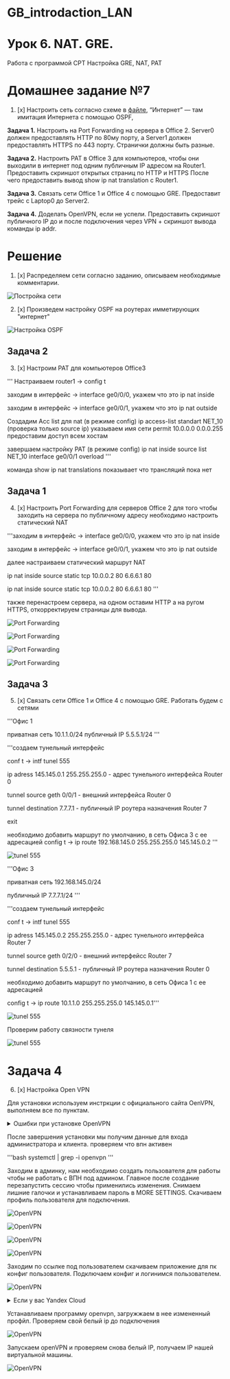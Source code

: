 # GB_introdaction_LAN

# Урок 6. NAT. GRE.

Работа с программой CPT
Настройка GRE, NAT, PAT

# Домашнее задание №7
1. [x] Настроить сеть согласно схеме в [файле](https://github.com/gleb-erokhin/GB_introdaction_LAN/blob/7th/s7_homework.pkt), “Интернет” — там имитация Интернета с помощью OSPF, 

**Задача 1.** Настроить на Port Forwarding на сервера в Office 2. Server0 должен предоставлять HTTP по 80му порту, а Server1 должен предоставлять HTTPS по 443 порту. Странички должны быть разные.

**Задача 2.** Настроить PAT в Office 3 для компьютеров, чтобы они выходили в интернет под одним публичным IP адресом на Router1. Предоставить скриншот открытых страниц по HTTP и HTTPS
После чего предоставить вывод show ip nat translation c Router1.

**Задача 3.** Связать сети Office 1 и Office 4 с помощью GRE. Предоставит трейс с Laptop0 до Server2.

**Задача 4.** Доделать OpenVPN, если не успели. Предоставить скриншот публичного IP до и после подключения через VPN + скриншот вывода команды ip addr.

# Решение

1. [x] Распределяем сети согласно заданию, описываем необходимые комментарии.

![Постройка сети](https://github.com/gleb-erokhin/GB_introdaction_LAN/blob/7th/1.jpg)

2. [x] Произведем настройку OSPF на роутерах имметирующих "интернет"

![Настройка OSPF](https://github.com/gleb-erokhin/GB_introdaction_LAN/blob/7th/2.jpg)

## Задача 2

3. [x] Настроим PAT для компьютеров Office3

'''
Настраиваем router1 -> config t

заходим в интерфейс -> interface ge0/0/0, укажем что это ip nat inside

заходим в интерфейс -> interface ge0/0/1, укажем что это ip nat outside

Создадим Acc list для nat (в режиме config)
ip access-list standart NET_10 (проверка только source ip) указываем имя сети
permit 10.0.0.0 0.0.0.255 предоставим доступ всем хостам 

завершаем настройку PAT (в режиме config)
ip nat inside source list NET_10 interface ge0/0/1 overload
'''

команда show ip nat translations показывает что трансляций пока нет

## Задача 1

4. [x] Настроить Port Forwarding для серверов Office 2
для того чтобы заходить на сервера по публичному адресу необходимо настроить статический NAT

'''заходим в интерфейс -> interface ge0/0/0, укажем что это ip nat inside

заходим в интерфейс -> interface ge0/0/1, укажем что это ip nat outside

далее настраиваем статический маршрут NAT 

ip nat inside source static tcp 10.0.0.2 80 6.6.6.1 80

ip nat inside source static tcp 10.0.0.2 80 6.6.6.1 80
'''

также перенастроем сервера, на одном оставим HTTP а на ругом HTTPS, откорректируем страницы для вывода.

![Port Forwarding](https://github.com/gleb-erokhin/GB_introdaction_LAN/blob/7th/3.jpg)

![Port Forwarding](https://github.com/gleb-erokhin/GB_introdaction_LAN/blob/7th/4.jpg)

![Port Forwarding](https://github.com/gleb-erokhin/GB_introdaction_LAN/blob/7th/5.jpg)

![Port Forwarding](https://github.com/gleb-erokhin/GB_introdaction_LAN/blob/7th/6.jpg)

## Задача 3
5. [x] Связать сети Office 1 и Office 4 с помощью GRE. 
Работать будем с сетями

 '''Офис 1

приватная сеть 10.1.1.0/24
публичный IP 5.5.5.1/24
'''

'''создаем тунельный интерфейс

conf t -> intf tunel 555

ip adress 145.145.0.1 255.255.255.0 - адрес тунельного интерфейса Router 0

tunnel source geth 0/0/1 - внешний интерфейса Router 0

tunnel destination 7.7.7.1 - публичный IP роутера назначения Router 7

exit

необходимо добавить маршрут по умолчанию, в сеть Офиса 3 с ее адресацией
config t -> ip route 192.168.145.0 255.255.255.0 145.145.0.2
'''

![tunel 555](https://github.com/gleb-erokhin/GB_introdaction_LAN/blob/7th/7.jpg)

'''Офис 3 

приватная сеть 192.168.145.0/24

публичный IP 7.7.7.1/24
'''

'''создаем тунельный интерфейс

conf t -> intf tunel 555

ip adress 145.145.0.2 255.255.255.0 - адрес тунельного интерфейса Router 7

tunnel source geth 0/2/0 - внешний интерфейсс Router 7

tunnel destination 5.5.5.1 - публичный IP роутера назначения Router 0

необходимо добавить маршрут по умолчанию, в сеть Офиса 1 с ее адресацией

config t -> ip route 10.1.1.0 255.255.255.0 145.145.0.1'''

![tunel 555](https://github.com/gleb-erokhin/GB_introdaction_LAN/blob/7th/8.jpg)

Проверим работу связности тунеля

![tunel 555](https://github.com/gleb-erokhin/GB_introdaction_LAN/blob/7th/9.jpg)

# Задача 4
6. [x] Настройка Open VPN

Для установки используем инстркции с официального сайта OenVPN, выполняем все по пунктам. 

<details>
    <summary>Ошибки при установке OpenVPN</summary>
Если при установке возникают ошибки доступа необбходимо перейти в режим root командой sudo su (ubuntu)
</details>

После завершения установки мы получим данные для входа администратора и клиента.
проверяем что впн активен

'''bash
systemctl | grep -i openvpn
'''

Заходим в админку, нам необходимо создать пользователя для работы чтобы не работать с ВПН под админом. Главное после создание перезапустить сессию чтобы применились изменения. Снимаем лишние галочки и устанавливаем пароль в MORE SETTINGS. Скачиваем профиль пользователя для подключения.

![OpenVPN](https://github.com/gleb-erokhin/GB_introdaction_LAN/blob/7th/10.jpg)

![OpenVPN](https://github.com/gleb-erokhin/GB_introdaction_LAN/blob/7th/11.jpg)

![OpenVPN](https://github.com/gleb-erokhin/GB_introdaction_LAN/blob/7th/12.jpg)

![OpenVPN](https://github.com/gleb-erokhin/GB_introdaction_LAN/blob/7th/13.jpg)

Заходим по ссылке под пользователем скачиваем приложение для пк конфиг пользователя. Подключаем конфиг и логинимся пользователем. 

![OpenVPN](https://github.com/gleb-erokhin/GB_introdaction_LAN/blob/7th/14.jpg)

<details>
    <summary>Если у вас Yandex Cloud</summary>
Если у вас Яндекс облако, то небходимо после скачивания профайла открыть его в блокноте и заменить приватный адрес на публичный.
</details>

Устанавливаем программу openvpn, загружжаем в нее измененный профйл. Проверяем свой белый ip до подключения

![OpenVPN](https://github.com/gleb-erokhin/GB_introdaction_LAN/blob/7th/15.jpg)

Запускаем openVPN и проверяем снова белый IP, получаем IP нашей виртуальной машины.

![OpenVPN](https://github.com/gleb-erokhin/GB_introdaction_LAN/blob/7th/16.jpg)



